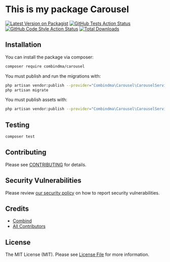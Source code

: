 # This is my package Carousel

[![Latest Version on Packagist](https://img.shields.io/packagist/v/combindma/carousel.svg?style=flat-square)](https://packagist.org/packages/combindma/carousel)
[![GitHub Tests Action Status](https://img.shields.io/github/workflow/status/combindma/carousel/run-tests?label=tests)](https://github.com/combindma/carousel/actions?query=workflow%3Arun-tests+branch%3Amaster)
[![GitHub Code Style Action Status](https://img.shields.io/github/workflow/status/combindma/carousel/Check%20&%20fix%20styling?label=code%20style)](https://github.com/combindma/carousel/actions?query=workflow%3A"Check+%26+fix+styling"+branch%3Amaster)
[![Total Downloads](https://img.shields.io/packagist/dt/combindma/carousel.svg?style=flat-square)](https://packagist.org/packages/combindma/carousel)

## Installation

You can install the package via composer:

```bash
composer require combindma/carousel
```

You must publish and run the migrations with:

```bash
php artisan vendor:publish --provider="Combindma\Carousel\CarouselServiceProvider" --tag="carousel-migrations"
php artisan migrate
```

You must publish assets with:

```bash
php artisan vendor:publish --provider="Combindma\Carousel\CarouselServiceProvider" --tag="carousel-assets"
```

## Testing

```bash
composer test
```

## Contributing

Please see [CONTRIBUTING](.github/CONTRIBUTING.md) for details.

## Security Vulnerabilities

Please review [our security policy](../../security/policy) on how to report security vulnerabilities.

## Credits

- [Combind](https://github.com/combindma)
- [All Contributors](../../contributors)

## License

The MIT License (MIT). Please see [License File](LICENSE.md) for more information.
